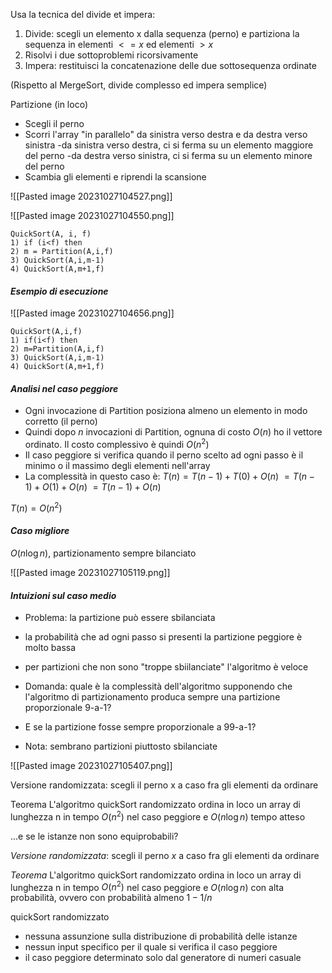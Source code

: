 Usa la tecnica del divide et impera:
1) Divide: scegli un elemento x dalla sequenza (perno) e partiziona la sequenza in elementi $<=x$ ed elementi $>x$
2) Risolvi i due sottoproblemi ricorsivamente
3) Impera: restituisci la concatenazione delle due sottosequenza ordinate

(Rispetto al MergeSort, divide complesso ed impera semplice)

Partizione (in loco)
- Scegli il perno
- Scorri l'array "in parallelo" da sinistra verso destra e da destra verso sinistra
-da sinistra verso destra, ci si ferma su un elemento maggiore del perno
-da destra verso sinistra, ci si ferma su un elemento minore del perno
- Scambia gli elementi e riprendi la scansione

![[Pasted image 20231027104527.png]]

![[Pasted image 20231027104550.png]]

```
QuickSort(A, i, f)
1) if (i<f) then
2) m = Partition(A,i,f)
3) QuickSort(A,i,m-1)
4) QuickSort(A,m+1,f)

```

#### *Esempio di esecuzione*

![[Pasted image 20231027104656.png]]

```
QuickSort(A,i,f)
1) if(i<f) then
2) m=Partition(A,i,f)
3) QuickSort(A,i,m-1)
4) QuickSort(A,m+1,f)

```

#### *Analisi nel caso peggiore*
- Ogni invocazione di Partition posiziona almeno un elemento in modo corretto (il perno)
- Quindi dopo $n$ invocazioni di Partition, ognuna di costo $O(n)$ ho il vettore ordinato. Il costo complessivo è quindi $O(n^2)$
- Il caso peggiore si verifica quando il perno scelto ad ogni passo è il minimo o il massimo degli elementi nell'array
- La complessità in questo caso è:
$T(n) = T(n-1)+T(0)+O(n)$
$=T(n-1)+O(1)+O(n)$
$=T(n-1)+O(n)$

$T(n) = O(n^2)$

#### *Caso migliore*

$O(n \log n)$, partizionamento sempre bilanciato 

![[Pasted image 20231027105119.png]]

#### *Intuizioni sul caso medio*
- Problema: la partizione può essere sbilanciata
- la probabilità che ad ogni passo si presenti la partizione peggiore è molto bassa
- per partizioni che non sono "troppe sbiilanciate" l'algoritmo è veloce

- Domanda: quale è la complessità dell'algoritmo supponendo che l'algoritmo di partizionamento produca sempre una partizione proporzionale 9-a-1?
- E se la partizione fosse sempre proporzionale a 99-a-1?

- Nota: sembrano partizioni piuttosto sbilanciate

![[Pasted image 20231027105407.png]]

Versione randomizzata: scegli il perno x a caso fra gli elementi da ordinare

Teorema
L'algoritmo quickSort randomizzato ordina in loco un array di lunghezza n in tempo $O(n^2)$ nel caso peggiore e $O(n \log n)$ tempo atteso

...e se le istanze non sono equiprobabili?

*Versione randomizzata*: scegli il perno $x$ a caso fra gli elementi da ordinare

*Teorema*
L'algoritmo quickSort randomizzato ordina in loco un array di lunghezza n in tempo $O(n^2)$ nel caso peggiore e $O(n \log n)$ con alta probabilità, ovvero con probabilità almeno $1-1/n$


quickSort randomizzato
- nessuna assunzione sulla distribuzione di probabilità delle istanze
- nessun input specifico per il quale si verifica il caso peggiore
- il caso peggiore determinato solo dal generatore di numeri casuale

